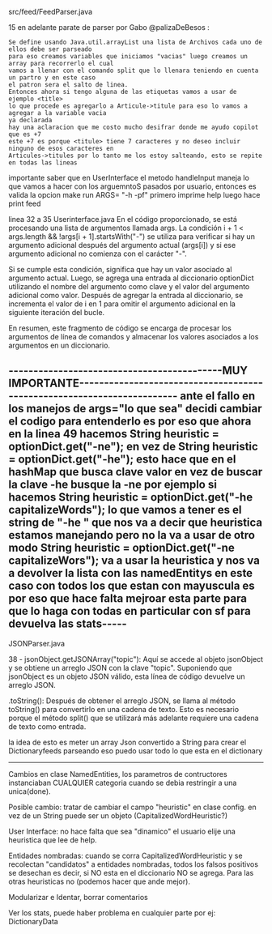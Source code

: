 src/feed/FeedParser.java 

15 en adelante parate de parser por Gabo @palizaDeBesos : 

    Se define usando Java.util.arrayList una lista de Archivos cada uno de ellos debe ser parseado 
    para eso creamos variables que iniciamos "vacias" luego creamos un array para recorrerlo el cual 
    vamos a llenar con el comando split que lo llenara teniendo en cuenta un partro y en este caso 
    el patron sera el salto de linea.
    Entonces ahora si tengo alguna de las etiquetas vamos a usar de ejemplo <title> 
    lo que procede es agregarlo a Articule->titule para eso lo vamos a agregar a la variable vacia
    ya declarada 
    hay una aclaracion que me costo mucho desifrar donde me ayudo copilot que es +7 
    este +7 es porque <titule> tiene 7 caracteres y no deseo incluir ninguno de esos caracteres en 
    Articules->titules por lo tanto me los estoy salteando, esto se repite en todas las lineas 
    

importante saber que en UserInterface el metodo handleInput maneja lo que vamos a hacer con los arguemntoS
pasados por usuario, entonces es valida la opcion make run ARGS= "-h -pf" primero imprime help luego hace print feed

linea 32 a 35 Userinterface.java 
En el código proporcionado, se está procesando una lista de argumentos llamada args. La condición i + 1 < args.length && !args[i + 1].startsWith("-") se utiliza para verificar si hay un argumento adicional después del argumento actual (args[i]) y si ese argumento adicional no comienza con el carácter "-".

Si se cumple esta condición, significa que hay un valor asociado al argumento actual. Luego, se agrega una entrada al diccionario optionDict utilizando el nombre del argumento como clave y el valor del argumento adicional como valor. Después de agregar la entrada al diccionario, se incrementa el valor de i en 1 para omitir el argumento adicional en la siguiente iteración del bucle.

En resumen, este fragmento de código se encarga de procesar los argumentos de línea de comandos y almacenar los valores asociados a los argumentos en un diccionario.

-------------------------------------------MUY IMPORTANTE-----------------------------------------------------------------------
    ante el fallo en los manejos de args="lo que sea" decidi cambiar el codigo para entenderlo es por eso que ahora
    en la linea 49 hacemos 
        String heuristic = optionDict.get("-ne");
    en vez de 
        String heuristic = optionDict.get("-he");
    esto hace que en el hashMap que busca clave valor en vez de buscar la clave -he busque la -ne 
    por ejemplo si hacemos String heuristic = optionDict.get("-he capitalizeWords"); 
    lo que vamos a tener es el string de "-he " que nos va a decir que heuristica estamos manejando pero no la va a usar
    de otro modo String heuristic = optionDict.get("-ne capitalizeWors"); va a usar la heuristica y nos va a devolver
    la lista con las namedEntitys en este caso con todos los que estan con mayuscula 
    es por eso que hace falta mejroar esta parte para que lo haga con todas en particular con sf para devuelva las stats-----
----------------------------------------------------------------------------------------------------------------------------------  


JSONParser.java 

38 - jsonObject.getJSONArray("topic"): Aquí se accede al objeto jsonObject y se obtiene un arreglo JSON con la clave "topic". Suponiendo que jsonObject es un objeto JSON válido, esta línea de código devuelve un arreglo JSON.

.toString(): Después de obtener el arreglo JSON, se llama al método toString() para convertirlo en una cadena de texto. Esto es necesario porque el método split() que se utilizará más adelante requiere una cadena de texto como entrada.

la idea de esto es meter un array Json convertido a String para crear el Dictionaryfeeds 
parseando eso puedo usar todo lo que esta en el dictionary 

----------------------------------------------------------------------------------------------------------------------------------

Cambios en clase NamedEntities, los parametros de contructores instanciaban CUALQUIER categoria cuando se debia restringir a una unica(done).

Posible cambio: tratar de cambiar el campo "heuristic" en clase config. en vez de un String puede ser un objeto (CapitalizedWordHeuristic?)

User Interface: no hace falta que sea "dinamico" el usuario elije una heuristica que lee de help.

Entidades nombradas: cuando se corra CapitalizedWordHeuristic y se recolectan "candidatos" a entidades nombradas, todos los falsos positivos se desechan
es decir, si NO esta en el diccionario NO se agrega. Para las otras heuristicas no (podemos hacer que ande mejor).

Modularizar e Identar, borrar comentarios

Ver los stats, puede haber problema en cualquier parte por ej: DictionaryData